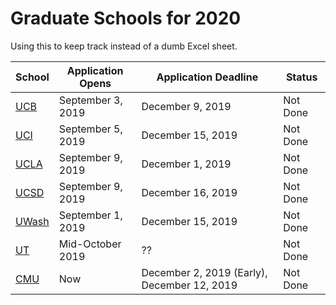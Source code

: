 # Graduate Schools for 2020

Using this to keep track instead of a dumb Excel sheet.

| School | Application Opens | Application Deadline | Status |
| ------ | ----------------- | -------------------- | ------ |
| [UCB](https://grad.berkeley.edu/program/computer-science/) | September 3, 2019 | December 9, 2019 | Not Done |
| [UCI](https://www.ics.uci.edu/grad/degrees/degree_cs.php) | September 5, 2019 | December 15, 2019 | Not Done |
| [UCLA](https://grad.ucla.edu/programs/school-of-engineering-and-applied-science/computer-science/) | September 9, 2019 | December 1, 2019 | Not Done |
| [UCSD](https://cse.ucsd.edu/graduate/degree-programs/ms-program) | September 9, 2019 | December 16, 2019 | Not Done |
| [UWash](https://www.cs.washington.edu/academics/phd/admissions) | September 1, 2019 | December 15, 2019 | Not Done |
| [UT](https://www.cs.utexas.edu/graduate-program) | Mid-October 2019 | ?? | Not Done |
| [CMU](https://csd.cmu.edu/academics/doctoral/overview) | Now | December 2, 2019 (Early), December 12, 2019 | Not Done |
